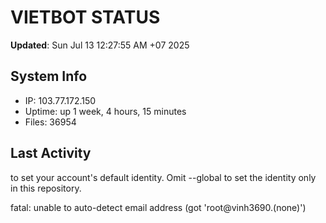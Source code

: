 # VIETBOT STATUS
**Updated**: Sun Jul 13 12:27:55 AM +07 2025

## System Info
- IP: 103.77.172.150
- Uptime: up 1 week, 4 hours, 15 minutes
- Files: 36954

## Last Activity

to set your account's default identity.
Omit --global to set the identity only in this repository.

fatal: unable to auto-detect email address (got 'root@vinh3690.(none)')
